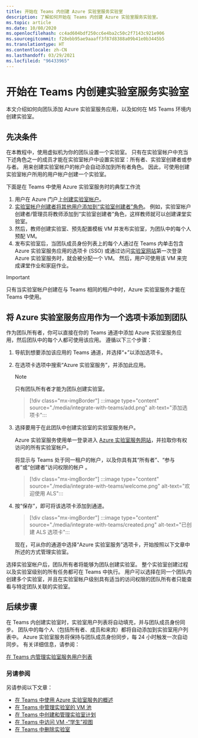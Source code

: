 ```yaml
---
title: 开始在 Teams 内创建 Azure 实验室服务实验室
description: 了解如何开始在 Teams 内创建 Azure 实验室服务实验室。
ms.topic: article
ms.date: 10/08/2020
ms.openlocfilehash: cc4ad604bdf250cc6e4ba2c50c2f7143c921e906
ms.sourcegitcommit: f28ebb95ae9aaaff3f87d8388a09b41e0b3445b5
ms.translationtype: HT
ms.contentlocale: zh-CN
ms.lasthandoff: 03/29/2021
ms.locfileid: "96433965"
---
```

# <a name="get-started-and-create-a-lab-services-lab-within-teams"></a>开始在 Teams 内创建实验室服务实验室

本文介绍如何向团队添加 Azure 实验室服务应用，以及如何在 MS Teams 环境内创建实验室。

## <a name="prerequisites"></a>先决条件

在本教程中，使用虚拟机为你的团队设置一个实验室。 只有在实验室帐户中充当下述角色之一的成员才能在实验室帐户中设置实验室：所有者、实验室创建者或参与者。 用来创建实验室帐户的帐户会自动添加到所有者角色。 因此，可使用创建实验室帐户所用的用户帐户创建一个实验室。

下面是在 Teams 中使用 Azure 实验室服务时的典型工作流

1. 用户在 Azure 门户上[创建实验室帐户](tutorial-setup-lab-account.md#create-a-lab-account)。
1. [实验室帐户创建者将其他用户添加到“实验室创建者”角色](tutorial-setup-lab-account.md#add-a-user-to-the-lab-creator-role)。 例如，实验室帐户创建者/管理员将教师添加到“实验室创建者”角色，这样教师就可以创建课堂实验室。
1. 然后，教师创建实验室、预先配置模板 VM 并发布实验室，为团队中的每个人预配 VM。
1. 发布实验室后，当团队成员身份列表上的每个人通过在 Teams 内单击包含 Azure 实验室服务应用的选项卡 (SSO) 或通过访问[实验室网站](https://labs.azure.com)第一次登录 Azure 实验室服务时，就会被分配一个 VM。 然后，用户可使用该 VM 来完成课堂作业和家庭作业。

> [!IMPORTANT]
> 只有当实验室帐户创建在与 Teams 相同的租户中时，Azure 实验室服务才能在 Teams 中使用。

## <a name="add-azure-lab-services-app-as-a-tab-to-a-team"></a>将 Azure 实验室服务应用作为一个选项卡添加到团队

作为团队所有者，你可以直接在你的 Teams 通道中添加 Azure 实验室服务应用，然后团队中的每个人都可使用该应用。 遵循以下三个步骤：

1. 导航到想要添加该应用的 Teams 通道，并选择“+”以添加选项卡。 
1. 在选项卡选项中搜索“Azure 实验室服务”，并添加此应用。 

    > [!NOTE]
    > 只有团队所有者才能为团队创建实验室。

    > [!div class="mx-imgBorder"]
    > :::image type="content" source="./media/integrate-with-teams/add.png" alt-text="添加选项卡":::
1. 选择要用于在此团队中创建实验室的实验室服务帐户。 

    Azure 实验室服务使用单一登录进入 [Azure 实验室服务网站](https://labs.azure.com)，并拉取你有权访问的所有实验室帐户。 

    将显示与 Teams 处于同一租户的帐户，以及你具有其“所有者”、“参与者”或“创建者”访问权限的帐户  。 

    > [!div class="mx-imgBorder"]
    > :::image type="content" source="./media/integrate-with-teams/welcome.png" alt-text="欢迎使用 ALS":::
1. 按“保存”，即可将该选项卡添加到通道。

    > [!div class="mx-imgBorder"]
    > :::image type="content" source="./media/integrate-with-teams/created.png" alt-text="已创建 ALS 选项卡":::

    现在，可从你的通道中选择“Azure 实验室服务”选项卡，开始按照以下文章中所述的方式管理实验室。

选择实验室帐户后，团队所有者将能够为团队创建实验室。 整个实验室创建过程以及实验室级别的所有任务都可在 Teams 中执行。 用户可以选择在同一个团队内创建多个实验室，并且在实验室帐户级别具有适当的访问权限的团队所有者只能查看与特定团队关联的实验室。

## <a name="next-steps"></a>后续步骤

在 Teams 内创建实验室时，实验室用户列表将自动填充，并与团队成员身份同步。 团队中的每个人（包括所有者、成员和来宾）都将自动添加到实验室用户列表中。 Azure 实验室服务将保持与团队成员身份同步，每 24 小时触发一次自动同步。 有关详细信息，请参阅：

[在 Teams 内管理实验室服务用户列表](how-to-manage-user-lists-within-teams.md)

### <a name="see-also"></a>另请参阅

另请参阅以下文章：

- [在 Teams 中使用 Azure 实验室服务的概述](lab-services-within-teams-overview.md)
- [在 Teams 中管理实验室的 VM 池](how-to-manage-vm-pool-within-teams.md)
- [在 Teams 中创建和管理实验室计划](how-to-create-schedules-within-teams.md)
- [在 Teams 中访问 VM -“学生”视图](how-to-access-vm-for-students-within-teams.md)
- [在 Teams 中删除实验室](how-to-delete-lab-within-teams.md)
